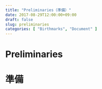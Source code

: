 ```yaml
---
title: "Preliminaries（準備）"
date: 2017-08-29T12:00:00+09:00
draft: false
slug: preliminaries
categories: [ "Birthmarks", "Document" ]
---
```


# Preliminaries

# 準備

